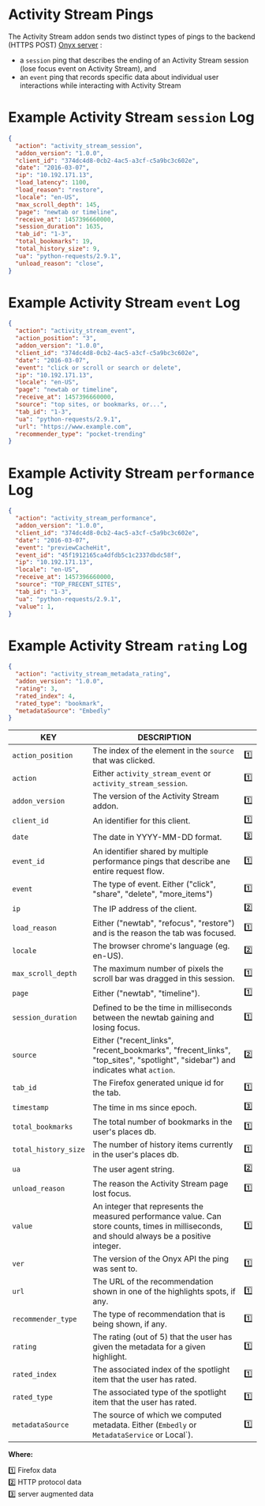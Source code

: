 # Activity Stream Pings

The Activity Stream addon sends two distinct types of pings to the backend (HTTPS POST) [Onyx server](https://github.com/mozilla/onyx) :
- a `session` ping that describes the ending of an Activity Stream session (lose focus event on Activity Stream), and
- an `event` ping that records specific data about individual user interactions while interacting with Activity Stream


# Example Activity Stream `session` Log

```json
{
  "action": "activity_stream_session",
  "addon_version": "1.0.0",
  "client_id": "374dc4d8-0cb2-4ac5-a3cf-c5a9bc3c602e",
  "date": "2016-03-07",
  "ip": "10.192.171.13",
  "load_latency": 1100,
  "load_reason": "restore",
  "locale": "en-US",
  "max_scroll_depth": 145,
  "page": "newtab or timeline",
  "receive_at": 1457396660000,
  "session_duration": 1635,
  "tab_id": "1-3",
  "total_bookmarks": 19,
  "total_history_size": 9,
  "ua": "python-requests/2.9.1",
  "unload_reason": "close",
}
```

# Example Activity Stream `event` Log

```json
{
  "action": "activity_stream_event",
  "action_position": "3",
  "addon_version": "1.0.0",
  "client_id": "374dc4d8-0cb2-4ac5-a3cf-c5a9bc3c602e",
  "date": "2016-03-07",
  "event": "click or scroll or search or delete",
  "ip": "10.192.171.13",
  "locale": "en-US",
  "page": "newtab or timeline",
  "receive_at": 1457396660000,
  "source": "top sites, or bookmarks, or...",
  "tab_id": "1-3",
  "ua": "python-requests/2.9.1",  
  "url": "https://www.example.com",
  "recommender_type": "pocket-trending"
}
```

# Example Activity Stream `performance` Log

```json
{
  "action": "activity_stream_performance",
  "addon_version": "1.0.0",
  "client_id": "374dc4d8-0cb2-4ac5-a3cf-c5a9bc3c602e",
  "date": "2016-03-07",
  "event": "previewCacheHit",
  "event_id": "45f1912165ca4dfdb5c1c2337dbdc58f",
  "ip": "10.192.171.13",
  "locale": "en-US",
  "receive_at": 1457396660000,
  "source": "TOP_FRECENT_SITES",
  "tab_id": "1-3",
  "ua": "python-requests/2.9.1",
  "value": 1,
}
```

# Example Activity Stream `rating` Log

```json
{
  "action": "activity_stream_metadata_rating",
  "addon_version": "1.0.0",
  "rating": 3,
  "rated_index": 4,
  "rated_type": "bookmark",
  "metadataSource": "Embedly"
}
```

| KEY | DESCRIPTION | &nbsp; |
|-----|-------------|:-----:|
| `action_position` | The index of the element in the `source` that was clicked. | :one:
| `action` | Either `activity_stream_event` or `activity_stream_session`. | :one:
| `addon_version` | The version of the Activity Stream addon. | :one:
| `client_id` | An identifier for this client. | :one:
| `date` | The date in YYYY-MM-DD format. | :three:
| `event_id` | An identifier shared by multiple performance pings that describe ane entire request flow. | :one:
| `event` | The type of event. Either ("click", "share", "delete", "more_items") | :one:
| `ip` | The IP address of the client. | :two:
| `load_reason` | Either ("newtab", "refocus", "restore") and is the reason the tab was focused. | :one:
| `locale` | The browser chrome's language (eg. en-US). | :two:
| `max_scroll_depth` | The maximum number of pixels the scroll bar was dragged in this session. | :one:
| `page` | Either ("newtab", "timeline"). | :one:
| `session_duration` | Defined to be the time in milliseconds between the newtab gaining and losing focus. | :one:
| `source` | Either ("recent_links", "recent_bookmarks", "frecent_links", "top_sites", "spotlight", "sidebar") and indicates what `action`. | :two:
| `tab_id` | The Firefox generated unique id for the tab. | :one:
| `timestamp` | The time in ms since epoch. | :three:
| `total_bookmarks` | The total number of bookmarks in the user's places db. | :one:
| `total_history_size` | The number of history items currently in the user's places db. | :one:
| `ua` | The user agent string. | :two:
| `unload_reason` | The reason the Activity Stream page lost focus. | :one:
| `value` | An integer that represents the measured performance value. Can store counts, times in milliseconds, and should always be a positive integer.| :one:
| `ver` | The version of the Onyx API the ping was sent to. | :one:
| `url` | The URL of the recommendation shown in one of the highlights spots, if any. | :one:
| `recommender_type` | The type of recommendation that is being shown, if any. | :one:
| `rating` | The rating (out of 5) that the user has given the metadata for a given highlight. | :one:
| `rated_index` | The associated index of the spotlight item that the user has rated. | :one:
| `rated_type` | The associated type of the spotlight item that the user has rated. | :one:
| `metadataSource` | The source of which we computed metadata. Either (`Embedly` or `MetadataService` or Local`). | :one:

**Where:**

:one: Firefox data  
:two: HTTP protocol data  
:three: server augmented data
